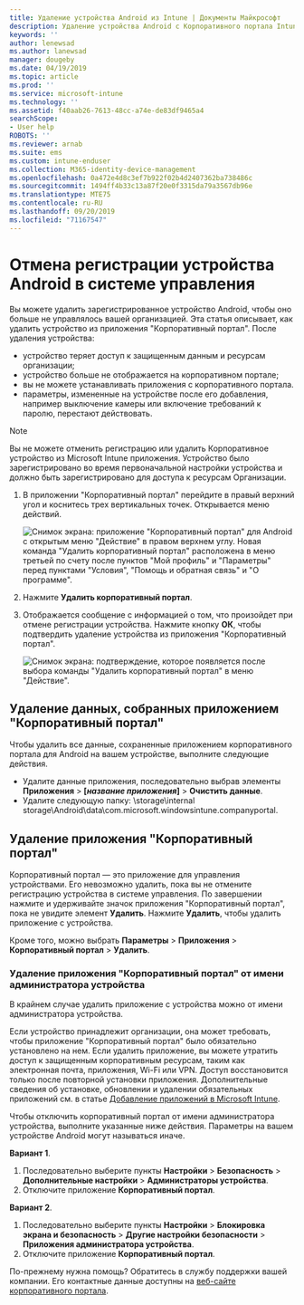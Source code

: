 ```yaml
---
title: Удаление устройства Android из Intune | Документы Майкрософт
description: Удаление устройства Android с Корпоративного портала Intune
keywords: ''
author: lenewsad
ms.author: lanewsad
manager: dougeby
ms.date: 04/19/2019
ms.topic: article
ms.prod: ''
ms.service: microsoft-intune
ms.technology: ''
ms.assetid: f40aab26-7613-48cc-a74e-de83df9465a4
searchScope:
- User help
ROBOTS: ''
ms.reviewer: arnab
ms.suite: ems
ms.custom: intune-enduser
ms.collection: M365-identity-device-management
ms.openlocfilehash: 0a472e4d8c3ef7b922f02b4d2407362ba738486c
ms.sourcegitcommit: 1494ff4b33c13a87f20e0f3315da79a3567db96e
ms.translationtype: MTE75
ms.contentlocale: ru-RU
ms.lasthandoff: 09/20/2019
ms.locfileid: "71167547"
---
```

# <a name="unenroll-your-android-device-from-management"></a>Отмена регистрации устройства Android в системе управления  

Вы можете удалить зарегистрированное устройство Android, чтобы оно больше не управлялось вашей организацией. Эта статья описывает, как удалить устройство из приложения "Корпоративный портал". После удаления устройства:  

* устройство теряет доступ к защищенным данным и ресурсам организации;
* устройство больше не отображается на корпоративном портале;
* вы не можете устанавливать приложения с корпоративного портала.
* параметры, измененные на устройстве после его добавления, например выключение камеры или включение требований к паролю, перестают действовать.  

> [!NOTE]
> Вы не можете отменить регистрацию или удалить Корпоративное устройство из Microsoft Intune приложения. Устройство было зарегистрировано во время первоначальной настройки устройства и должно быть зарегистрировано для доступа к ресурсам Организации.  

1. В приложении "Корпоративный портал" перейдите в правый верхний угол и коснитесь трех вертикальных точек. Открывается меню действий.

   ![Снимок экрана: приложение "Корпоративный портал" для Android с открытым меню "Действие" в правом верхнем углу. Новая команда "Удалить корпоративный портал" расположена в меню третьей по счету после пунктов "Мой профиль" и "Параметры" перед пунктами "Условия", "Помощь и обратная связь" и "О программе".](./media/android_remove_cp_menu_action_after_1705.png)

2. Нажмите **Удалить корпоративный портал**.  

3. Отображается сообщение с информацией о том, что произойдет при отмене регистрации устройства. Нажмите кнопку **ОК**, чтобы подтвердить удаление устройства из приложения "Корпоративный портал".

   ![Снимок экрана: подтверждение, которое появляется после выбора команды "Удалить корпоративный портал" в меню "Действие".](./media/android_remove_cp_menu_confirmation_after_1705.png)

## <a name="remove-data-collected-by-the-company-portal-app"></a>Удаление данных, собранных приложением "Корпоративный портал"  

Чтобы удалить все данные, сохраненные приложением корпоративного портала для Android на вашем устройстве, выполните следующие действия.

- Удалите данные приложения, последовательно выбрав элементы **Приложения** > **[*название приложения*]**  > **Очистить данные**.
- Удалите следующую папку: \storage\internal storage\Android\data\com.microsoft.windowsintune.companyportal.

## <a name="uninstall-the-company-portal-app"></a>Удаление приложения "Корпоративный портал"

Корпоративный портал — это приложение для управления устройствами. Его невозможно удалить, пока вы не отмените регистрацию устройства в системе управления. По завершении нажмите и удерживайте значок приложения "Корпоративный портал", пока не увидите элемент **Удалить**. Нажмите **Удалить**, чтобы удалить приложение с устройства.  

Кроме того, можно выбрать **Параметры** > **Приложения** > **Корпоративный портал** > **Удалить**.  

### <a name="remove-the-company-portal-app-as-a-device-administrator"></a>Удаление приложения "Корпоративный портал" от имени администратора устройства

В крайнем случае удалить приложение с устройства можно от имени администратора устройства.  

Если устройство принадлежит организации, она может требовать, чтобы приложение "Корпоративный портал" было обязательно установлено на нем. Если удалить приложение, вы можете утратить доступ к защищенным корпоративным ресурсам, таким как электронная почта, приложения, Wi-Fi или VPN. Доступ восстановится только после повторной установки приложения. Дополнительные сведения об установке, обновлении и удалении обязательных приложений см. в статье [Добавление приложений в Microsoft Intune](https://docs.microsoft.com/intune/apps-add.md#apps-that-are-added-automatically-by-intune).  

Чтобы отключить корпоративный портал от имени администратора устройства, выполните указанные ниже действия. Параметры на вашем устройстве Android могут называться иначе.  

**Вариант 1**.  

1. Последовательно выберите пункты **Настройки** > **Безопасность** > **Дополнительные настройки** > **Администраторы устройства**.  
2. Отключите приложение **Корпоративный портал**.  

**Вариант 2**.

1. Последовательно выберите пункты **Настройки** > **Блокировка экрана и безопасность** > **Другие настройки безопасности** > **Приложения администратора устройства**.
2. Отключите приложение **Корпоративный портал**.

По-прежнему нужна помощь? Обратитесь в службу поддержки вашей компании. Его контактные данные доступны на [веб-сайте корпоративного портала](https://go.microsoft.com/fwlink/?linkid=2010980).
